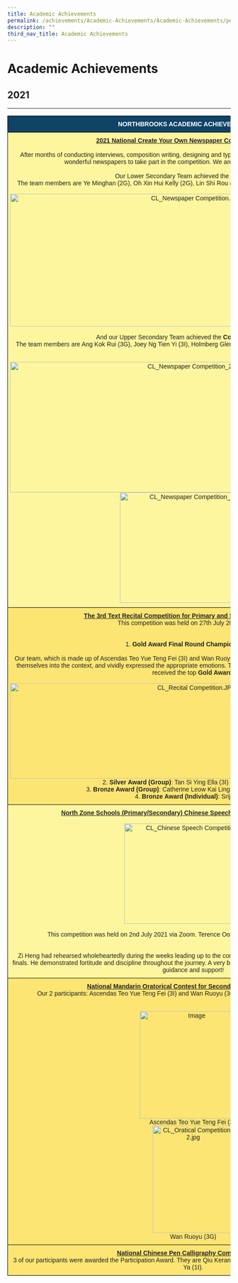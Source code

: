 ```yaml
---
title: Academic Achievements
permalink: /achievements/Academic-Achievements/Academic-Achievements/permalink/
description: ""
third_nav_title: Academic Achievements
---
```

Academic Achievements
=====================

## 2021
----

<style type="text/css">
.tg  {border-collapse:collapse;border-spacing:0;}
.tg td{border-color:black;border-style:solid;border-width:1px;font-family:Arial, sans-serif;font-size:14px;
  overflow:hidden;padding:10px 5px;word-break:normal;}
.tg th{border-color:black;border-style:solid;border-width:1px;font-family:Arial, sans-serif;font-size:14px;
  font-weight:normal;overflow:hidden;padding:10px 5px;word-break:normal;}
.tg .tg-lvru{background-color:#FDF69E;color:#222;text-align:center;vertical-align:top}
.tg .tg-2px7{background-color:#104366;color:#FFF;font-weight:bold;text-align:center;vertical-align:middle}
.tg .tg-s8if{background-color:#FCE573;color:#222;text-align:center;vertical-align:top}
</style>
<table class="tg">
<thead>
  <tr>
    <th class="tg-2px7"><span style="font-weight:bold;color:#FFF;background-color:#104366">NORTHBROOKS ACADEMIC ACHIEVEMENTS 2021</span></th>
  </tr>
</thead>
<tbody>
  <tr>
    <td class="tg-lvru"><span style="font-weight:bold;text-decoration:underline">2021 National Create Your Own Newspaper Competition (Chinese)</span><br><br>After months of conducting interviews, composition writing, designing and typesetting, selected students from Sec. 1-3 created wonderful newspapers to take part in the competition. We are proud to share the good results.<br><br>Our Lower Secondary Team achieved the <span style="font-weight:bold">Second Prize</span>.<br>The team members are  Ye Minghan (2G), Oh Xin Hui Kelly (2G), Lin Shi Rou (2G), Jong Sau Ru (2G) and Venedict Wang (1T1).<br><br><img src="https://northbrookssec.moe.edu.sg/qql/slot/u162/Departments/Mother%20Tongue/Chinese/2021/CL_Newspaper%20Competition.JPG" alt="CL_Newspaper Competition.JPG" width="827" height="299"><br><br>And our Upper Secondary Team achieved the <span style="font-weight:bold">Commendation Award.</span><br>The team members are  Ang Kok Rui (3G), Joey Ng Tien Yi (3I), Holmberg Glennis (3F), Angie Chu (3F), Xendra Tan Qian Yi (3F).<br><br><br><img src="https://northbrookssec.moe.edu.sg/qql/slot/u162/Departments/Mother%20Tongue/Chinese/2021/CL_Newspaper%20Competition_2.JPG" alt="CL_Newspaper Competition_2.JPG" width="827" height="294"><img src="https://northbrookssec.moe.edu.sg/qql/slot/u162/Departments/Mother%20Tongue/Chinese/2021/CL_Newspaper%20Competition_3.jpg" alt="CL_Newspaper Competition_3.jpg" width="332" height="249"></td>
  </tr>
  <tr>
    <td class="tg-s8if"><span style="font-weight:bold;text-decoration:underline">The 3rd Text Recital Competition for Primary and Secondary Schools 2021</span><br>This competition was held on 27th July 2021 via Zoom.<br><br><br>1.  <span style="font-weight:bold">Gold Award Final Round Champion (Group)</span><br><br>Our team, which is made up of Ascendas Teo Yue Teng Fei (3I) and Wan Ruoyu (3G) worked very hard to memorise the script, put themselves into the context, and vividly expressed the appropriate emotions. They were shortlisted for the Grand Final and finally received the top <span style="font-weight:bold">Gold Award</span>.  <br><br><img src="https://northbrookssec.moe.edu.sg/qql/slot/u162/Departments/Mother%20Tongue/Chinese/2021/CL_Recital%20Competition.JPG" alt="CL_Recital Competition.JPG" width="827" height="215"><br>2.  <span style="font-weight:bold">Silver Award (Group)</span>:  Tan Si Ying Ella (3I) &amp; Wang Yining (3T)<br>3.  <span style="font-weight:bold">Bronze Award (Group)</span>:  Catherine Leow Kai Ling (2G) &amp; Weng Guisen (2I)<br>4.  <span style="font-weight:bold">Bronze Award (Individual)</span>:  Srijan (3G)<br></td>
  </tr>
  <tr>
    <td class="tg-lvru"><span style="font-weight:bold;text-decoration:underline">North Zone Schools (Primary/Secondary) Chinese Speech Competition 2021 Grand Finals</span><br><br><img src="https://northbrookssec.moe.edu.sg/qql/slot/u162/Departments/Mother%20Tongue/Chinese/2021/.tn.CL_Chinese%20Speech%20Competition.jpg.2.jpg" alt="CL_Chinese Speech Competition.jpg" width="312" height="226"><br><br><span style="color:#222;background-color:#FDF69E">This competition was held on 2nd July 2021 via Zoom. Terence Ooi Zi Heng (3I) achieved the Merit Award.</span><br><br><br><span style="background-color:initial">Zi Heng had rehearsed wholeheartedly during the weeks leading up to the competition and gave his everything during the grand finals. He demonstrated fortitude and discipline throughout the journey. A very big thank you to all the teacher mentors who provided guidance and support!</span></td>
  </tr>
  <tr>
    <td class="tg-s8if"><span style="font-weight:bold;text-decoration:underline">National Mandarin Oratorical Contest for Secondary/Pre-University 2021</span><br>Our 2 participants: Ascendas Teo Yue Teng Fei (3I) and Wan Ruoyu (3G) were awarded the <span style="font-weight:bold">Participation Award.</span><br><br><br><img src="https://northbrookssec.moe.edu.sg/qql/slot/u162/Departments/Mother%20Tongue/Chinese/2021/CL_Oratical%20Competition%203.jpg" alt="Image" width="242" height="242"><br>Ascendas Teo Yue Teng Fei (3I)<br><img src="https://northbrookssec.moe.edu.sg/qql/slot/u162/Departments/Mother%20Tongue/Chinese/2021/CL_Oratical%20Competition%202.jpg" alt="CL_Oratical Competition 2.jpg" width="183" height="242"><br>Wan Ruoyu (3G)<br><span style="color:#222;background-color:#FCE573">                              </span></td>
  </tr>
  <tr>
    <td class="tg-s8if"><span style="font-weight:bold;text-decoration:underline">National Chinese Pen Calligraphy Competition 2021</span><br><span style="font-weight:400;font-style:normal">3 of our participants were awarded the Participation Award. They are Qiu Keran (3G), Sum Wei Kiat Stanley (3F) and Elva Tan Wen Ya (1I).</span></td>
  </tr>
</tbody>
</table>